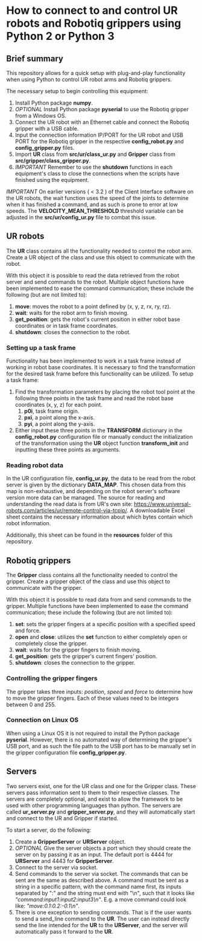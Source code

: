 # How to connect to and control UR robots and Robotiq grippers using Python 2 or Python 3
## Brief summary

This repository allows for a quick setup with plug-and-play functionality when using Python to control UR robot arms and Robotiq grippers.

The necessary setup to begin controlling this equipment:
1. Install Python package **numpy**.
2. *OPTIONAL* Install Python package **pyserial** to use the Robotiq gripper from a Windows OS.
3. Connect the UR robot with an Ethernet cable and connect the Robotiq gripper with a USB cable.
4. Input the connection information IP/PORT for the UR robot and USB PORT for the Robotiq gripper in the respective **config_robot.py** and **config_gripper.py** files.
5. Import **UR** class from **src/ur/class_ur.py** and **Gripper** class from **src/gripper/class_gripper.py**.
6. *IMPORTANT* Remember to use the **shutdown** functions in each equipment's class to close the connections when the scripts have finished using the equipment.

*IMPORTANT* On earlier versions ( < 3.2 ) of the Client Interface software on the UR robots, the wait function uses the speed of the joints to determine when it has finished a command, and as such is prone to error at low speeds. The **VELOCITY_MEAN_THRESHOLD** threshold variable can be adjusted in the **src/ur/config_ur.py** file to combat this issue.

## UR robots
The **UR** class contains all the functionality needed to control the robot arm. Create a UR object of the class and use this object to communicate with the robot.

With this object it is possible to read the data retrieved from the robot server and send commands to the robot. Multiple object functions have been implemented to ease the command communication; these include the following (but are not limited to):
1. **move**: moves the robot to a point defined by (x, y, z, rx, ry, rz).
2. **wait**: waits for the robot arm to finish moving.
3. **get_position**: gets the robot's current position in either robot base coordinates or in task frame coordinates.
4. **shutdown**: closes the connection to the robot.

### Setting up a task frame
Functionality has been implemented to work in a task frame instead of working in robot base coordinates. It is necessary to find the transformation for the desired task frame before this functionality can be utilized. To setup a task frame:
1. Find the transformation parameters by placing the robot tool point at the following three points in the task frame and read the robot base coordinates (x, y, z) for each point.
    1. **p0i**, task frame origin.
    2. **pxi**, a point along the x-axis.
    3. **pyi**, a point along the y-axis.
2. Either input these three points in the **TRANSFORM** dictionary in the **config_robot.py** configuration file or manually conduct the initialization of the transformation using the **UR** object function **transform_init** and inputting these three points as arguments.

### Reading robot data
In the UR configuration file, **config_ur.py**, the data to be read from the robot server is given by the dictionary **DATA_MAP**. This chosen data from this map is non-exhaustive, and depending on the robot server's software version more data can be managed. The source for reading and understanding the read data is from UR's own site: https://www.universal-robots.com/articles/ur/remote-control-via-tcpip/. A downloadable Excel sheet contains the necessary information about which bytes contain which robot information.

Additionally, this sheet can be found in the **resources** folder of this repository.


## Robotiq grippers
The **Gripper** class contains all the functionality needed to control the gripper. Create a gripper object of the class and use this object to communicate with the gripper.

With this object it is possible to read data from and send commands to the gripper. Multiple functions have been implemented to ease the command communication; these include the following (but are not limited to):
1. **set**: sets the gripper fingers at a specific position with a specified speed and force.
2. **open** and **close**: utilizes the **set** function to either completely open or completely close the gripper.
3. **wait**: waits for the gripper fingers to finish moving.
4. **get_position**: gets the gripper's current fingers' position.
5. **shutdown**: closes the connection to the gripper.

### Controlling the gripper fingers
The gripper takes three inputs: *position*, *speed* and *force* to determine how to move the gripper fingers. Each of these values need to be integers between 0 and 255.

### Connection on Linux OS
When using a Linux OS it is not required to install the Python package **pyserial**. However, there is no automated way of determining the gripper's USB port, and as such the file path to the USB port has to be manually set in the gripper configuration file **config_gripper.py**.


## Servers
Two servers exist, one for the UR class and one for the Gripper class. These servers pass information sent to them to their respective classes. The servers are completely optional, and exist to allow the framework to be used with other programming languages than python. The servers are called **ur_server.py** and **gripper_server.py**, and they will automatically start and connect to the UR and Gripper if started.

To start a server, do the following:
1. Create a **GripperServer** or **URServer** object.
2. *OPTIONAL* Give the server objects a port which they should create the server on by passing it as an input. The default port is 4444 for **URServer** and 4443 for **GripperServer**.
3. Connect to the server via socket.
4. Send commands to the server via socket. The commands that can be sent are the same as described above. A command must be sent as a string  in a specific pattern, with the command name first, its inputs separated  by ":" and the string must end with "\\n", such that it looks like *"command:input1:input2:input3\\n"*. E.g. a move command could look like: *"move:0.1:0.2:-0.1\\n"*. 
5. There is one exception to sending commands. That is if the user wants to send a send_line command to the **UR**. The user can instead directly send the line intended for the **UR** to the **URServer**, and the server will automatically pass it forward to the **UR**.


